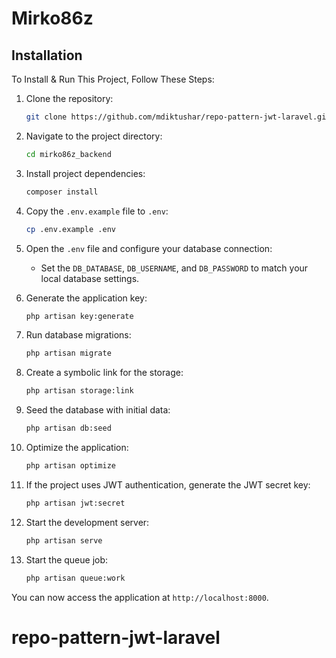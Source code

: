 # Mirko86z

## Installation

To Install & Run This Project, Follow These Steps:

1. Clone the repository:

    ```sh
    git clone https://github.com/mdiktushar/repo-pattern-jwt-laravel.git
    ```

2. Navigate to the project directory:

    ```sh
    cd mirko86z_backend
    ```

3. Install project dependencies:

    ```sh
    composer install
    ```

4. Copy the `.env.example` file to `.env`:

    ```sh
    cp .env.example .env
    ```

5. Open the `.env` file and configure your database connection:
   - Set the `DB_DATABASE`, `DB_USERNAME`, and `DB_PASSWORD` to match your local database settings.

6. Generate the application key:

    ```sh
    php artisan key:generate
    ```

7. Run database migrations:

    ```sh
    php artisan migrate
    ```

8. Create a symbolic link for the storage:

    ```sh
    php artisan storage:link
    ```

9. Seed the database with initial data:

    ```sh
    php artisan db:seed
    ```

10. Optimize the application:

    ```sh
    php artisan optimize
    ```

11. If the project uses JWT authentication, generate the JWT secret key:

    ```sh
    php artisan jwt:secret
    ```

12. Start the development server:

    ```sh
    php artisan serve
    ```
13. Start the queue job:

    ```sh
    php artisan queue:work
    ```
You can now access the application at `http://localhost:8000`.
# repo-pattern-jwt-laravel
